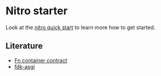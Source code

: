 # Nitro starter

Look at the [nitro quick start](https://nitro.unjs.io/guide#quick-start) to learn more how to get started.

## Literature

- [Fn container contract](https://github.com/fnproject/docs/blob/master/fn/develop/fn-format.md)
- [fdk-asgi](https://github.com/bjoern-reetz/fdk-asgi)
